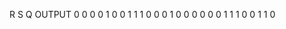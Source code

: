 R   S   Q   OUTPUT
0   0   0     0
1   0   0     1
1   1   0     0
0   1   0     0
0   0   0     0
1   1   1     0
0   1   1     0
